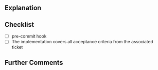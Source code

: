 ## Explanation

<!--
In a couple sentences, explain why this PR is needed and what it addresses. This should be an explanation a non-developer user can understand and covers the "why" question. It should also clearly indicate whether this PR represents an addition, a change, or a fix of existing behavior. This explanation will be used to assist in the release note drafting process.

THIS IS MANDATORY.

## Proposed Changes

<!--
Describe the big picture of your changes here to communicate to the maintainers why we should accept this pull request.

***NOTE***: If this PR results in new or altered behavior which is user facing, you **MUST** read and follow the steps outlined in the [PR documentation guide](pr_documentation.md) and add Proof Manifests as defined below.
-->


## Checklist

- [ ] pre-commit hook
- [ ] The implementation covers all acceptance criteria from the associated ticket

## Further Comments

<!--
If this is a relatively large or complex change, kick off the discussion by explaining why you chose the solution
you did and what alternatives you considered, etc...
-->
